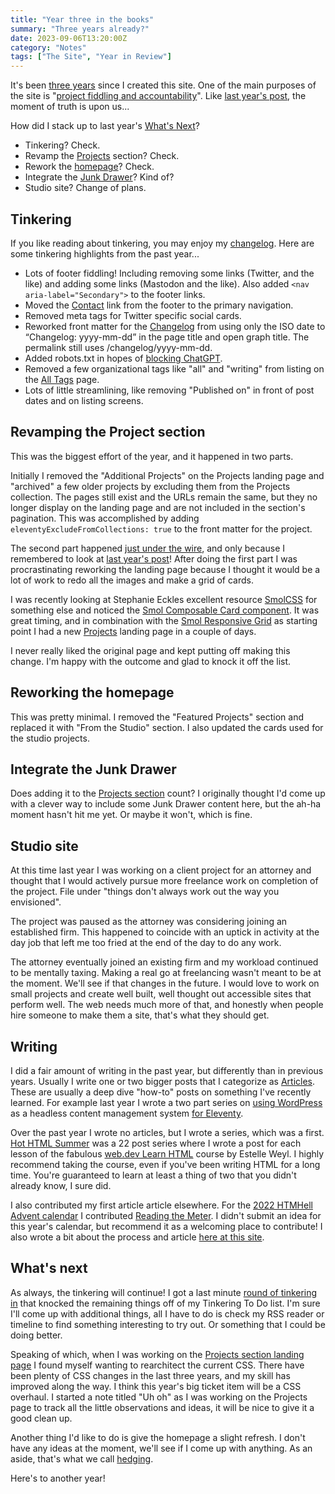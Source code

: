 ```yaml
---
title: "Year three in the books"
summary: "Three years already?"
date: 2023-09-06T13:20:00Z
category: "Notes"
tags: ["The Site", "Year in Review"]
---
```


It's been [three years](/articles/finally-a-new-site/) since I created this site. One of the main purposes of the site is "[project fiddling and accountability](https://mastodon.social/@superterrific/110293702119159038)". Like [last year's post](/notes/year-two-in-the-books/), the moment of truth is upon us... 

How did I stack up to last year's [What's Next](/notes/year-two-in-the-books/#whats-next)?
* Tinkering? Check.
* Revamp the [Projects](/projects/) section? Check.
* Rework the [homepage](/)? Check.
* Integrate the [Junk Drawer](https://danabyerly-junkdrawer.website/)? Kind of?
* Studio site? Change of plans.

## Tinkering
If you like reading about tinkering, you may enjoy my [changelog](/changelog/). Here are some tinkering highlights from the past year...
* Lots of footer fiddling! Including removing some links (Twitter, and the like) and adding some links (Mastodon and the like). Also added `<nav aria-label="Secondary">` to the footer links.
* Moved the [Contact](/contact/) link from the footer to the primary navigation.
* Removed meta tags for Twitter specific social cards.
* Reworked front matter for the [Changelog](https://danabyerly.com/changelog/) from using only the ISO date to “Changelog: yyyy-mm-dd” in the page title and open graph title. The permalink still uses /changelog/yyyy-mm-dd.
* Added robots.txt in hopes of  [blocking ChatGPT](https://ruby.social/@olivierlacan/110846882340835196).
* Removed a few organizational tags like "all" and "writing" from listing on the [All Tags](/all-tags/) page.
* Lots of little streamlining, like removing "Published on" in front of post dates and on listing screens.

## Revamping the Project section
This was the biggest effort of the year, and it happened in two parts. 

Initially I removed the "Additional Projects" on the Projects landing page and "archived" a few older projects by excluding them from the Projects collection. The pages still exist and the URLs remain the same, but they no longer display on the landing page and are not included in the section's pagination. This was accomplished by adding `eleventyExcludeFromCollections: true` to the front matter for the project. 

The second part happened [just under the wire](/changelog/2023-08-29/), and only because I remembered to look at [last year's post](/notes/year-two-in-the-books/#whats-next)! After doing the first part I was procrastinating reworking the landing page because I thought it would be a lot of work to redo all the images and make a grid of cards.

I was recently looking at Stephanie Eckles excellent resource [SmolCSS](https://smolcss.dev/) for something else and noticed the [Smol Composable Card component](https://smolcss.dev/#smol-card-component). It was great timing, and in combination with the [Smol Responsive Grid](https://smolcss.dev/#smol-css-grid) as starting point I had a new [Projects](/projects/) landing page in a couple of days.

I never really liked the original page and kept putting off making this change. I'm happy with the outcome and glad to knock it off the list.
## Reworking the homepage
This was pretty minimal. I removed the "Featured Projects" section and replaced it with "From the Studio" section. I also updated the cards used for the studio projects.

## Integrate the Junk Drawer
Does adding it to the [Projects section](/projects/the-junk-drawer/) count? I originally thought I'd come up with a clever way to include some Junk Drawer content here, but the ah-ha moment hasn't hit me yet. Or maybe it won't, which is fine.

## Studio site
At this time last year I was working on a client project for an attorney and thought that I would actively pursue more freelance work on completion of the project. File under "things don't always work out the way you envisioned".

The project was paused as the attorney was considering joining an established firm. This happened to coincide with an uptick in activity at the day job that left me too fried at the end of the day to do any work. 

The attorney eventually joined an existing firm and my workload continued to be mentally taxing. Making a real go at freelancing wasn't meant to be at the moment. We'll see if that changes in the future.  I would love to work on small projects and create well built, well thought out accessible sites that perform well. The web needs much more of that, and honestly when people hire someone to make them a site, that's what they should get. 
## Writing
I did a fair amount of writing in the past year, but differently than in previous years. Usually I write one or two bigger posts that I categorize as [Articles](/articles/). These are usually a deep dive "how-to" posts on something I've recently learned. For example last year I wrote a two part series on [using WordPress](/articles/wordpress-and-eleventy-part-one-wordpress/) as a headless content management system [for Eleventy](/articles/wordpress-and-eleventy-part-two-eleventy/).

Over the past year I wrote no articles, but I wrote a series, which was a first. [Hot HTML Summer](/tag/hot-html-summer/) was a 22 post series where I wrote a post for each lesson of the fabulous [web.dev Learn HTML](https://web.dev/learn/html/) course by Estelle Weyl.  I highly recommend taking the course, even if you've been writing HTML for a long time. You're guaranteed to learn at least a thing of two that you didn't already know, I sure did.

I also contributed my first article article elsewhere. For the [2022 HTMHell Advent calendar](https://www.htmhell.dev/adventcalendar/) I contributed [Reading the Meter](https://www.htmhell.dev/adventcalendar/2022/5/). I didn't submit an idea for this year's calendar, but recommend it as a welcoming place to contribute! I also wrote a bit about the process and article [here at this site](/notes/htmhell-reading-the-meter/).

## What's next
As always, the tinkering will continue! I got a last minute [round of tinkering in](/changelog/2023-09-06/) that knocked the remaining things off of my Tinkering To Do list. I'm sure I'll come up with additional things, all I have to do is check my RSS reader or timeline to find something interesting to try out. Or something that I could be doing better.

Speaking of which, when I was working on the [Projects section landing page](/projects/) I found myself wanting to rearchitect the current CSS. There have been plenty of CSS changes in the last three years, and my skill has improved along the way. I think this year's big ticket item will be a CSS overhaul. I started a note titled "Uh oh" as I was working on the Projects page to track all the little observations and ideas, it will be nice to give it a good clean up.

Another thing I'd like to do is give the homepage a slight refresh. I don't have any ideas at the moment, we'll see if I come up with anything. As an aside, that's what we call [hedging](https://dictionary.cambridge.org/dictionary/english/hedging).

Here's to another year!